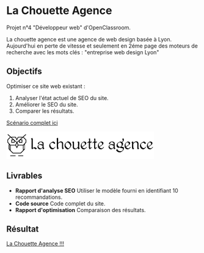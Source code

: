 # La Chouette Agence

Projet n°4 "Développeur web" d'OpenClassroom.

La chouette agence est une agence de web design basée à Lyon.
Aujourd'hui en perte de vitesse et seulement en 2éme page des moteurs de recherche avec les mots clés :
"entreprise web design Lyon"

## Objectifs

Optimiser ce site web existant :

1. Analyser l'état actuel de SEO du site.
2. Améliorer le SEO du site.
3. Comparer les résultats.

[Scénario complet ici](https://openclassrooms.com/fr/paths/185/projects/638/assignment)

![screenshot du projet](./img/la-chouette-agence.png)

## Livrables

- **Rapport d'analyse SEO**
  Utiliser le modèle fourni en identifiant 10 recommandations.
- **Code source**
  Code complet du site.
- **Rapport d'optimisation**
  Comparaison des résultats.
  
## Résultat

[La Chouette Agence !!!](https://fredtams79.github.io/FredTamarelle_4_18032021/)
